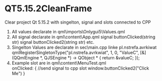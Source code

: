 # QT5.15.2CleanFrame
Clear project Qt 5.15.2 with singelton, signal and slots connected to CPP
1) All values declarate in qml\imports\Onlygui5\Values.qml
2) All signal declarate in qml\content\App.qml
    signal buttonClicked(string str)
    signal buttonClicked2(string str) etc.
3) Singelton Values are declarate in sec\main.cpp linke pl.nstrefa.avrkiwat
    qmlRegisterSingletonType<ValuesFromC>("pl.nstrefa.avrkwiat", 1, 0, "ValueC",
                                     [&](QQmlEngine *, QJSEngine *) -> QObject * {
        return &valueC;
    });
4) Example slot are in qml\content\MenuTest.qml  
          onClicked: {
            //send signal to cpp slot
            window.buttonClicked2("Click Me")
        }
